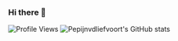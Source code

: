 ### Hi there 👋

![Profile Views](https://komarev.com/ghpvc/?username=pepijnvdliefvoort)
![Pepijnvdliefvoort's GitHub stats](https://github-readme-stats.vercel.app/api?username=Pepijnvdliefvoort&theme=cobalt&count_private=true&show_icons=true)
<!--
**Pepijnvdliefvoort/pepijnvdliefvoort** is a ✨ _special_ ✨ repository because its `README.md` (this file) appears on your GitHub profile.

Here are some ideas to get you started:

- 🔭 I’m currently working on ...
- 🌱 I’m currently learning ...
- 👯 I’m looking to collaborate on ...
- 🤔 I’m looking for help with ...
- 💬 Ask me about ...
- 📫 How to reach me: ...
- 😄 Pronouns: ...
- ⚡ Fun fact: ...
-->
